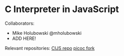 C Interpreter in JavaScript
===========================

Collaborators:
- Mike Holubowski @mholubowski
- ADD HERE!

Relevant repositories:
[CIJS repo](github.com/ucsb-cs-education/ucsb-cijs)
[picoc fork](https://github.com/ucsb-cs-education/picoc-ucsb)

